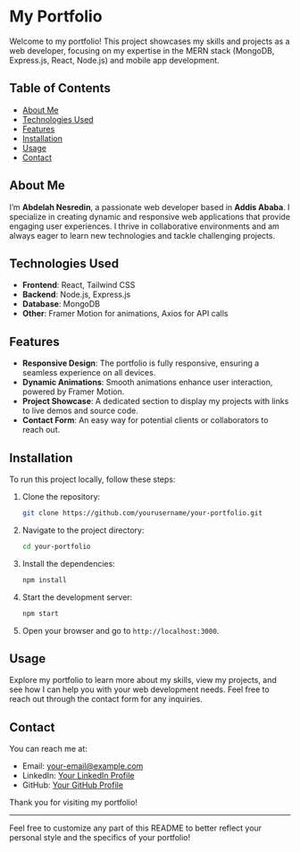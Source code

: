 

# My Portfolio

Welcome to my portfolio! This project showcases my skills and projects as a web developer, focusing on my expertise in the MERN stack (MongoDB, Express.js, React, Node.js) and mobile app development.

## Table of Contents

- [About Me](#about-me)
- [Technologies Used](#technologies-used)
- [Features](#features)
- [Installation](#installation)
- [Usage](#usage)
- [Contact](#contact)

## About Me

I’m **Abdelah Nesredin**, a passionate web developer based in **Addis Ababa**. I specialize in creating dynamic and responsive web applications that provide engaging user experiences. I thrive in collaborative environments and am always eager to learn new technologies and tackle challenging projects.

## Technologies Used

- **Frontend**: React, Tailwind CSS
- **Backend**: Node.js, Express.js
- **Database**: MongoDB
- **Other**: Framer Motion for animations, Axios for API calls

## Features

- **Responsive Design**: The portfolio is fully responsive, ensuring a seamless experience on all devices.
- **Dynamic Animations**: Smooth animations enhance user interaction, powered by Framer Motion.
- **Project Showcase**: A dedicated section to display my projects with links to live demos and source code.
- **Contact Form**: An easy way for potential clients or collaborators to reach out.

## Installation

To run this project locally, follow these steps:

1. Clone the repository:
   ```bash
   git clone https://github.com/yourusername/your-portfolio.git
   ```

2. Navigate to the project directory:
   ```bash
   cd your-portfolio
   ```

3. Install the dependencies:
   ```bash
   npm install
   ```

4. Start the development server:
   ```bash
   npm start
   ```

5. Open your browser and go to `http://localhost:3000`.

## Usage

Explore my portfolio to learn more about my skills, view my projects, and see how I can help you with your web development needs. Feel free to reach out through the contact form for any inquiries.

## Contact

You can reach me at:
- Email: [your-email@example.com](mailto:your-email@example.com)
- LinkedIn: [Your LinkedIn Profile](https://www.linkedin.com/in/yourprofile)
- GitHub: [Your GitHub Profile](https://github.com/yourusername)

Thank you for visiting my portfolio!

---

Feel free to customize any part of this README to better reflect your personal style and the specifics of your portfolio!
